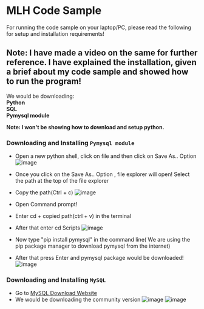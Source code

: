 # MLH Code Sample
For running the code sample on your laptop/PC, please read the following for setup and installation requirements!

## Note: I have made a video on the same for further reference. I have explained the installation, given a brief about my code sample and showed how to run the program!

We would be downloading:<br>
**Python<br>
SQL<br>
Pymysql module<br>**

**Note: I won't be showing how to download and setup python.**
### Downloading and Installing `Pymysql module`
* Open a new python shell, click on file and then click on Save As.. Option
 ![image](https://user-images.githubusercontent.com/94912101/160825747-f526104d-e8d5-4546-9884-1f2f9ec8470c.png)

* Once you click on the Save As.. Option , file explorer will open! Select the path at the top of the file explorer
* Copy the path(Ctrl + c)
 ![image](https://user-images.githubusercontent.com/94912101/160826224-a2d9ff8b-f58a-45cc-8ce1-a6f8b28c34f1.png)
* Open Command prompt! 
* Enter cd + copied path(ctrl + v) in the terminal
* After that enter cd Scripts
![image](https://user-images.githubusercontent.com/94912101/160826916-8a1feea2-7bc7-4063-9a22-d56dc0dc6f55.png)
* Now type "pip install pymysql" in the command line( We are using the pip package manager to download pymysql from the internet)
* After that press Enter and pymysql package would be downloaded!
![image](https://user-images.githubusercontent.com/94912101/160828231-2d5ba3c8-dcbe-44e1-9961-42c05f46ea2c.png)

### Downloading and Installing `MySQL`
* Go to <a href="https://dev.mysql.com/downloads/installer/">MySQL Download Website</a>
* We would be downloading the community version
![image](https://user-images.githubusercontent.com/94912101/160829622-da0d1751-3ac2-4422-b8ca-405c897fe8c0.png)
![image](https://user-images.githubusercontent.com/94912101/160830251-dfd4a978-c898-4a24-8414-9fe2d0851a94.png)

